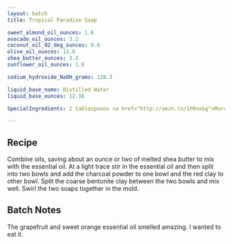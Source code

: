 ```yaml
---
layout: batch
title: Tropical Paradise Soap

sweet_almond_oil_ounces: 1.6
avocado_oil_ounces: 3.2
coconut_oil_92_deg_ounces: 9.6
olive_oil_ounces: 12.8
shea_butter_ounces: 3.2
sunflower_oil_ounces: 1.6

sodium_hydroxide_NaOH_grams: 128.3

liquid_base_name: Distilled Water
liquid_base_ounces: 12.16

SpecialIngredients: 2 tablespoons <a href="http://amzn.to/1P0vxbg">Moroccan red clay powder</a>, 2 tablespoons <a href="http://amzn.to/1mO82Mu">Indian healing clay powder (calcium bentonite)</a>, &frac12; tablespoon <a href="http://amzn.to/1P0vJan">coarse sodium bentonite clay</a>, 1 oz. grapefruit essential oil (Crafty Bubbles brand), and .5 oz. sweet orange essential oil (Crafty Bubbles brand).

---
```


## Recipe
Combine oils, saving about an ounce or two of melted shea butter to mix with the essential oil. At a light trace stir in the essential oil and then split into two bowls and add the charcoal powder to one bowl and the red clay to other bowl. Split the coarse bentonite clay between the two bowls and mix well. Swirl the two soaps together in the mold.

## Batch Notes
The grapefruit and sweet orange essential oil smelled amazing. I wanted to eat it.